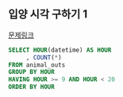## 입양 시각 구하기 1
[문제링크](https://school.programmers.co.kr/learn/courses/30/lessons/59412)
```sql
SELECT HOUR(datetime) AS HOUR
     , COUNT(*)
FROM animal_outs
GROUP BY HOUR
HAVING HOUR >= 9 AND HOUR < 20
ORDER BY HOUR
```
